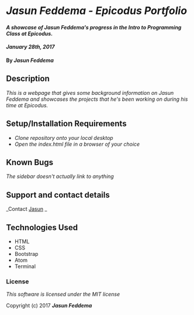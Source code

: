 # _Jasun Feddema - Epicodus Portfolio_

#### _A showcase of Jasun Feddema's progress in the Intro to Programming Class at Epicodus._
#### _January 28th, 2017_

#### By _**Jasun Feddema**_

## Description

_This is a webpage that gives some background information on Jasun Feddema and showcases the projects that he's been working on during his time at Epicodus._

## Setup/Installation Requirements

* _Clone repository onto your local desktop_
* _Open the index.html file in a browser of your choice_

## Known Bugs

_The sidebar doesn't actually link to anything_

## Support and contact details

_Contact [Jasun](jasun.feddema@gmail.com) _

## Technologies Used

* HTML
* CSS
* Bootstrap
* Atom
* Terminal

### License

*This software is licensed under the MIT license*

Copyright (c) 2017 **_Jasun Feddema_**